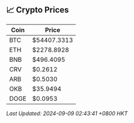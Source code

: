 ## 📈 Crypto Prices

| Coin | Price |
| ---- | ----- |
| BTC | $54407.3313 |
| ETH | $2278.8928 |
| BNB | $496.4095 |
| CRV | $0.2612 |
| ARB | $0.5030 |
| OKB | $35.9494 |
| DOGE | $0.0953 |

_Last Updated: 2024-09-09 02:43:41 +0800 HKT_
